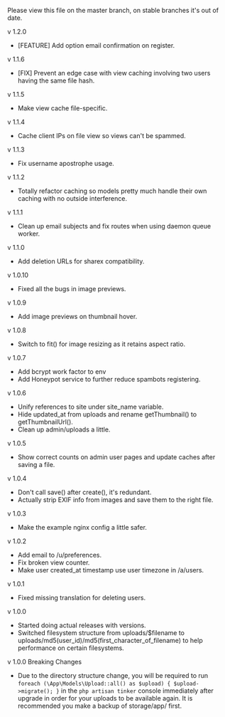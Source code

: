 Please view this file on the master branch, on stable branches it's out of date.

v 1.2.0
  - [FEATURE] Add option email confirmation on register.

v 1.1.6
  - [FIX] Prevent an edge case with view caching involving two users having the same file hash.

v 1.1.5
  - Make view cache file-specific.

v 1.1.4
  - Cache client IPs on file view so views can't be spammed.

v 1.1.3
  - Fix username apostrophe usage.

v 1.1.2
  - Totally refactor caching so models pretty much handle their own caching with no outside interference.

v 1.1.1
  - Clean up email subjects and fix routes when using daemon queue worker.

v 1.1.0
  - Add deletion URLs for sharex compatibility.

v 1.0.10
  - Fixed all the bugs in image previews.

v 1.0.9
  - Add image previews on thumbnail hover.

v 1.0.8
  - Switch to fit() for image resizing as it retains aspect ratio.

v 1.0.7
  - Add bcrypt work factor to env
  - Add Honeypot service to further reduce spambots registering.

v 1.0.6
  - Unify references to site under site\_name variable.
  - Hide updated\_at from uploads and rename getThumbnail() to getThumbnailUrl().
  - Clean up admin/uploads a little.

v 1.0.5
  - Show correct counts on admin user pages and update caches after saving a file.

v 1.0.4
  - Don't call save() after create(), it's redundant.
  - Actually strip EXIF info from images and save them to the right file.

v 1.0.3
  - Make the example nginx config a little safer.

v 1.0.2
  - Add email to /u/preferences.
  - Fix broken view counter.
  - Make user created\_at timestamp use user timezone in /a/users.

v 1.0.1
  - Fixed missing translation for deleting users.

v 1.0.0
  - Started doing actual releases with versions.
  - Switched filesystem structure from uploads/$filename to uploads/md5(user\_id)/md5(first\_character\_of\_filename) to help performance on certain filesystems.

v 1.0.0 Breaking Changes
  - Due to the directory structure change, you will be required to run `foreach (\App\Models\Upload::all() as $upload) { $upload->migrate(); }` in the `php artisan tinker` console immediately after upgrade in order for your uploads to be available again. It is recommended you make a backup of storage/app/ first.
